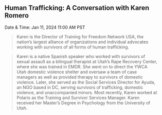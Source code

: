 
## Human Trafficking: A Conversation with Karen Romero

Date & Time: Jan 11, 2024 11:00 AM PST

>  Karen is the Director of Training for Freedom Network USA, the nation’s largest alliance of organizations and individual advocates working with survivors of all forms of human trafficking.
   
> Karen is a native Spanish speaker who worked with survivors of sexual assault as a bilingual therapist at Utah’s Rape Recovery Center, where she was trained in EMDR. She went on to direct the YWCA Utah domestic violence shelter and oversaw a team of case managers as well as provided therapy to survivors of domestic violence. Later, she served as the Social Services Director for Ayuda, an NGO based in DC, serving survivors of trafficking, domestic violence, and unaccompanied minors. Most recently, Karen worked at Polaris as the Training and Survivor Services Manager. Karen received her Master’s Degree in Psychology from the University of Utah.
